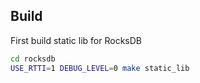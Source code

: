 ## Build

First build static lib for RocksDB

```bash
cd rocksdb
USE_RTTI=1 DEBUG_LEVEL=0 make static_lib
```